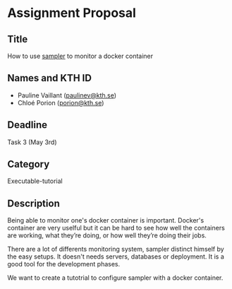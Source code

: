 # Assignment Proposal

## Title
How to use [sampler](https://sampler.dev/) to monitor a docker container

## Names and KTH ID
- Pauline Vaillant (paulinev@kth.se)
- Chloé Porion (porion@kth.se)

## Deadline
Task 3 (May 3rd)

## Category
Executable-tutorial
## Description


Being able to monitor one's docker container is important. Docker's container are very uselful but it can be hard to see how well the containers are working, what they’re doing, or how well they’re doing their jobs.

There are a lot of differents monitoring system, sampler distinct himself by the easy setups. It doesn't needs servers,  databases or deployment. It is a good tool for the development phases. 

We want to create a tutotrial to configure sampler with a docker container. 
